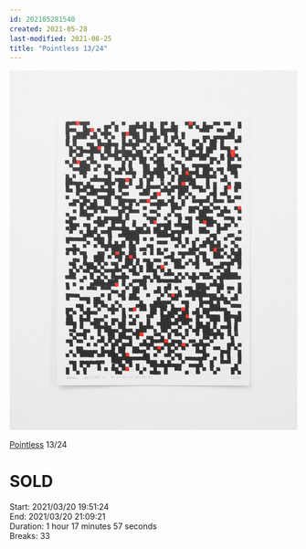 ```yaml
---
id: 202105281540
created: 2021-05-28
last-modified: 2021-08-25
title: "Pointless 13/24"
---
```

![](../assets/202105281540.jpg)

[Pointless]([[202105271855]]) 13/24 

# SOLD

Start: 2021/03/20 19:51:24  
End: 2021/03/20 21:09:21  
Duration: 1 hour 17 minutes 57 seconds  
Breaks: 33
